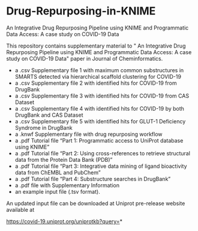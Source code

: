 # Drug-Repurposing-in-KNIME
An Integrative Drug Repurposing Pipeline using KNIME and Programmatic Data Access: A case study on COVID-19 Data

This repository contains supplementary material to "
An Integrative Drug Repurposing Pipeline using KNIME and Programmatic Data Access: A case study on COVID-19 Data" 
paper in Journal of Cheminformatics. 


- a .csv Supplementary file 1 with maximum common substructures in SMARTS detected via hierarchical scaffold clustering for COVID-19
- a .csv Supplementary file 2 with identified hits for COVID-19 from DrugBank
- a .csv Supplementary file 3 with identified hits for COVID-19 from CAS Dataset
- a .csv  Supplementary file 4 with identified hits for COVID-19 by both DrugBank and CAS Dataset
- a .csv  Supplementary file 5 with identified hits for GLUT-1 Deficiency Syndrome in DrugBank
- a .knwf Supplementary file with drug repurposing workflow
- a .pdf Tutorial file “Part 1: Programmatic access to UniProt database using KNIME”
- a .pdf Tutorial file “Part 2: Using cross-references to retrieve structural data from the Protein Data Bank (PDB)”
- a .pdf Tutorial file “Part 3: Integrative data mining of ligand bioactivity data from ChEMBL and PubChem”
- a .pdf Tutorial file “Part 4: Substructure searches in DrugBank”
- a .pdf file with Supplementary Information
- an example input file (.tsv format). 

An updated input file can be downloaded at Uniprot pre-release website available at

https://covid-19.uniprot.org/uniprotkb?query=*


